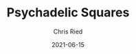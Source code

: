---
title: 'Psychadelic Squares'
author: Chris Ried
date: '2021-06-15'
slug: psychadelic-squares
categories:
featured: 
tags: ['generative']
---